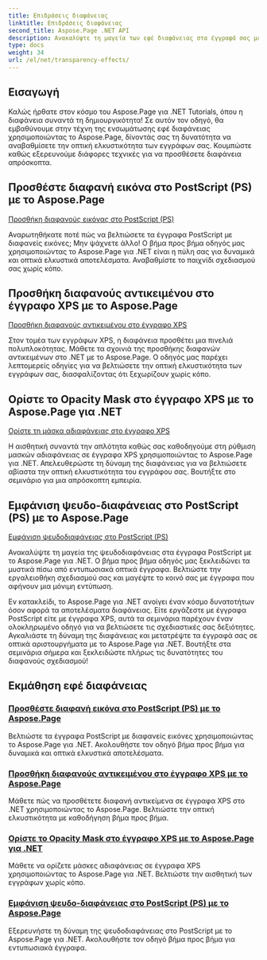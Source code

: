 ```yaml
---
title: Επιδράσεις διαφάνειας
linktitle: Επιδράσεις διαφάνειας
second_title: Aspose.Page .NET API
description: Ανακαλύψτε τη μαγεία των εφέ διαφάνειας στα έγγραφά σας με το Aspose.Page .NET. Αναβαθμίστε το σχέδιό σας με οδηγίες βήμα προς βήμα για εκπληκτικές οπτικές βελτιώσεις.
type: docs
weight: 34
url: /el/net/transparency-effects/
---
```


## Εισαγωγή

Καλώς ήρθατε στον κόσμο του Aspose.Page για .NET Tutorials, όπου η διαφάνεια συναντά τη δημιουργικότητα! Σε αυτόν τον οδηγό, θα εμβαθύνουμε στην τέχνη της ενσωμάτωσης εφέ διαφάνειας χρησιμοποιώντας το Aspose.Page, δίνοντάς σας τη δυνατότητα να αναβαθμίσετε την οπτική ελκυστικότητα των εγγράφων σας. Κουμπώστε καθώς εξερευνούμε διάφορες τεχνικές για να προσθέσετε διαφάνεια απρόσκοπτα.

## Προσθέστε διαφανή εικόνα στο PostScript (PS) με το Aspose.Page
[Προσθήκη διαφανούς εικόνας στο PostScript (PS)](./add-transparent-image-to-postscript-ps/)

Αναρωτηθήκατε ποτέ πώς να βελτιώσετε τα έγγραφα PostScript με διαφανείς εικόνες; Μην ψάχνετε άλλο! Ο βήμα προς βήμα οδηγός μας χρησιμοποιώντας το Aspose.Page για .NET είναι η πύλη σας για δυναμικά και οπτικά ελκυστικά αποτελέσματα. Αναβαθμίστε το παιχνίδι σχεδιασμού σας χωρίς κόπο.

## Προσθήκη διαφανούς αντικειμένου στο έγγραφο XPS με το Aspose.Page
[Προσθήκη διαφανούς αντικειμένου στο έγγραφο XPS](./add-transparent-object-to-xps-document/)

Στον τομέα των εγγράφων XPS, η διαφάνεια προσθέτει μια πινελιά πολυπλοκότητας. Μάθετε τα σχοινιά της προσθήκης διαφανών αντικειμένων στο .NET με το Aspose.Page. Ο οδηγός μας παρέχει λεπτομερείς οδηγίες για να βελτιώσετε την οπτική ελκυστικότητα των εγγράφων σας, διασφαλίζοντας ότι ξεχωρίζουν χωρίς κόπο.

## Ορίστε το Opacity Mask στο έγγραφο XPS με το Aspose.Page για .NET
[Ορίστε τη μάσκα αδιαφάνειας στο έγγραφο XPS](./set-opacity-mask-in-xps-document/)

Η αισθητική συναντά την απλότητα καθώς σας καθοδηγούμε στη ρύθμιση μασκών αδιαφάνειας σε έγγραφα XPS χρησιμοποιώντας το Aspose.Page για .NET. Απελευθερώστε τη δύναμη της διαφάνειας για να βελτιώσετε αβίαστα την οπτική ελκυστικότητα του εγγράφου σας. Βουτήξτε στο σεμινάριο για μια απρόσκοπτη εμπειρία.

## Εμφάνιση ψευδο-διαφάνειας στο PostScript (PS) με το Aspose.Page
[Εμφάνιση ψευδοδιαφάνειας στο PostScript (PS)](./show-pseudo-transparency-in-postscript-ps/)

Ανακαλύψτε τη μαγεία της ψευδοδιαφάνειας στα έγγραφα PostScript με το Aspose.Page για .NET. Ο βήμα προς βήμα οδηγός μας ξεκλειδώνει τα μυστικά πίσω από εντυπωσιακά οπτικά έγγραφα. Βελτιώστε την εργαλειοθήκη σχεδιασμού σας και μαγέψτε το κοινό σας με έγγραφα που αφήνουν μια μόνιμη εντύπωση.

Εν κατακλείδι, το Aspose.Page για .NET ανοίγει έναν κόσμο δυνατοτήτων όσον αφορά τα αποτελέσματα διαφάνειας. Είτε εργάζεστε με έγγραφα PostScript είτε με έγγραφα XPS, αυτά τα σεμινάρια παρέχουν έναν ολοκληρωμένο οδηγό για να βελτιώσετε τις σχεδιαστικές σας δεξιότητες. Αγκαλιάστε τη δύναμη της διαφάνειας και μετατρέψτε τα έγγραφά σας σε οπτικά αριστουργήματα με το Aspose.Page για .NET. Βουτήξτε στα σεμινάρια σήμερα και ξεκλειδώστε πλήρως τις δυνατότητες του διαφανούς σχεδιασμού!
## Εκμάθηση εφέ διαφάνειας
### [Προσθέστε διαφανή εικόνα στο PostScript (PS) με το Aspose.Page](./add-transparent-image-to-postscript-ps/)
Βελτιώστε τα έγγραφα PostScript με διαφανείς εικόνες χρησιμοποιώντας το Aspose.Page για .NET. Ακολουθήστε τον οδηγό βήμα προς βήμα για δυναμικά και οπτικά ελκυστικά αποτελέσματα.
### [Προσθήκη διαφανούς αντικειμένου στο έγγραφο XPS με το Aspose.Page](./add-transparent-object-to-xps-document/)
Μάθετε πώς να προσθέτετε διαφανή αντικείμενα σε έγγραφα XPS στο .NET χρησιμοποιώντας το Aspose.Page. Βελτιώστε την οπτική ελκυστικότητα με καθοδήγηση βήμα προς βήμα.
### [Ορίστε το Opacity Mask στο έγγραφο XPS με το Aspose.Page για .NET](./set-opacity-mask-in-xps-document/)
Μάθετε να ορίζετε μάσκες αδιαφάνειας σε έγγραφα XPS χρησιμοποιώντας το Aspose.Page για .NET. Βελτιώστε την αισθητική των εγγράφων χωρίς κόπο.
### [Εμφάνιση ψευδο-διαφάνειας στο PostScript (PS) με το Aspose.Page](./show-pseudo-transparency-in-postscript-ps/)
Εξερευνήστε τη δύναμη της ψευδοδιαφάνειας στο PostScript με το Aspose.Page για .NET. Ακολουθήστε τον οδηγό βήμα προς βήμα για εντυπωσιακά έγγραφα.